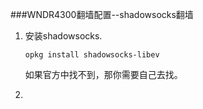 ###WNDR4300翻墙配置--shadowsocks翻墙

1. 安装shadowsocks.
   
   `opkg install shadowsocks-libev`
   
   如果官方中找不到，那你需要自己去找。
   
2.    

